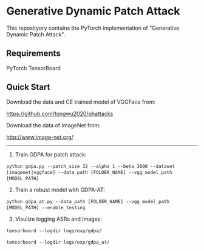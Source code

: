 # Generative Dynamic Patch Attack

This reposityory contains the PyTorch implementation of "Generative Dynamic Patch Attack".

[comment]: # (<img src="https://github.com/lxuniverse/gdpa/blob/main/pics/gdpa_arch.png" width="600" class="center">)

## Requirements
PyTorch 
TensorBoard

## Quick Start
Download the data and CE trained model of VGGFace from:

https://github.com/tongwu2020/phattacks

Download the data of ImageNet from:

http://www.image-net.org/ 

---

1. Train GDPA for patch attack:
```
python gdpa.py --patch_size 32 --alpha 1 --beta 3000 --dataset [imagenet|vggface] --data_path [FOLDER_NAME] --vgg_model_path [MODEL_PATH]
```
2. Train a robust model with GDPA-AT:
```
python gdpa_at.py --data_path [FOLDER_NAME] --vgg_model_path [MODEL_PATH] --enable_testing
```
3. Visulize logging ASRs and Images:
```
tensorboard --logdir logs/exp/gdpa/
```
```
tensorboard --logdir logs/exp/gdpa_at/
```
